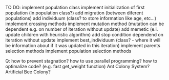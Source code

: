 TO DO:
    implement population class
    implement initialization of first population (in population class?)
    add migration (between diferent populations)
    add individuum (class? to store information like age, etc...)
    implement crossing methods
    implement mutation method (mutation can be dependent e.g. on number of iteration without update)
    add memetic (e.i. update children with heuristic algorithm)
    add stop condition dependend on iteration without update
    implement best_individuum (class? - where it will be information about if it was updated in this iteration)
    implement parents selection methods
    implement population selection methods

Q:
    how to prevent stagnation?
    how to use parallel programming?
    how to optimalize code? (e.g. fast get_weight function)
    Ant Colony System?
    Artificial Bee Colony?
